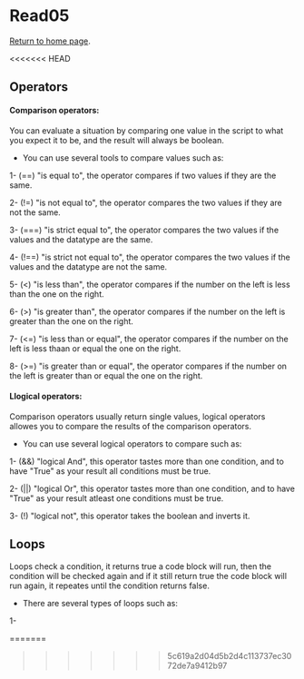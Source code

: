 # Read05 

[Return to home page](https://momansi96.github.io/reading-notes/).

<<<<<<< HEAD
## Operators 

#### Comparison operators: 

You can evaluate a situation by comparing one value in the script to what you expect it to be, and the result will always be boolean. 

- You can use several tools to compare values such as: 

1- (==) "is equal to", the operator compares if two values if they are the same.

2- (!=) "is not equal to", the operator compares the two values if they are not the same. 

3- (===) "is strict equal to", the operator compares the two values if the values and the datatype are the same. 

4- (!==) "is strict not equal to", the operator compares the two values if the values and the datatype are not the same. 

5- (<) "is less than", the operator compares if the number on the left is less than the one on the right. 

6- (>) "is greater than", the operator compares if the number on the left is greater than the one on the right. 

7- (<=) "is less than or equal", the operator compares if the number on the left is less thaan or equal the one on the right.

8- (>=) "is greater than or equal", the operator compares if the number on the left is greater than or equal the one on the right. 

#### Llogical operators: 

Comparison operators usually return single values, logical operators allowes you to compare the results of the comparison operators.  

- You can use several logical operators to compare such as:

1- (&&) "logical And", this operator tastes more than one condition, and to have "True" as your result all conditions must be true.

2- (||) "logical Or", this operator tastes more than one condition, and to have "True" as your result atleast one conditions must be true. 

3- (!) "logical not", this operator takes the boolean and inverts it. 


## Loops

Loops check a condition, it returns true a code block will run, then the condition will be checked again and if it still return true the code block will run again, it repeates until the condition returns false.  

- There are several types of loops such as: 

1- 








=======
>>>>>>> 5c619a2d04d5b2d4c113737ec3072de7a9412b97

